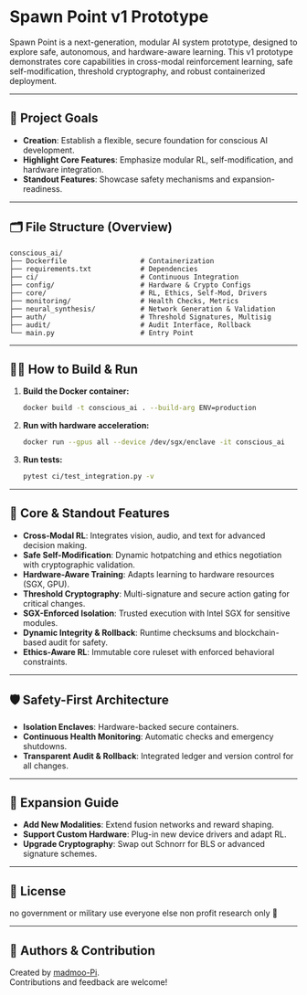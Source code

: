 # Spawn Point v1 Prototype

Spawn Point is a next-generation, modular AI system prototype, designed to explore safe, autonomous, and hardware-aware learning. This v1 prototype demonstrates core capabilities in cross-modal reinforcement learning, safe self-modification, threshold cryptography, and robust containerized deployment.

---

## 🚀 Project Goals

- **Creation**: Establish a flexible, secure foundation for conscious AI development.
- **Highlight Core Features**: Emphasize modular RL, self-modification, and hardware integration.
- **Standout Features**: Showcase safety mechanisms and expansion-readiness.

---

## 🗂️ File Structure (Overview)

```
conscious_ai/
├── Dockerfile                  # Containerization
├── requirements.txt            # Dependencies
├── ci/                         # Continuous Integration
├── config/                     # Hardware & Crypto Configs
├── core/                       # RL, Ethics, Self-Mod, Drivers
├── monitoring/                 # Health Checks, Metrics
├── neural_synthesis/           # Network Generation & Validation
├── auth/                       # Threshold Signatures, Multisig
├── audit/                      # Audit Interface, Rollback
└── main.py                     # Entry Point
```

---

## 🧑‍💻 How to Build & Run

1. **Build the Docker container:**
   ```bash
   docker build -t conscious_ai . --build-arg ENV=production
   ```

2. **Run with hardware acceleration:**
   ```bash
   docker run --gpus all --device /dev/sgx/enclave -it conscious_ai
   ```

3. **Run tests:**
   ```bash
   pytest ci/test_integration.py -v
   ```

---

## 🌟 Core & Standout Features

- **Cross-Modal RL**: Integrates vision, audio, and text for advanced decision making.
- **Safe Self-Modification**: Dynamic hotpatching and ethics negotiation with cryptographic validation.
- **Hardware-Aware Training**: Adapts learning to hardware resources (SGX, GPU).
- **Threshold Cryptography**: Multi-signature and secure action gating for critical changes.
- **SGX-Enforced Isolation**: Trusted execution with Intel SGX for sensitive modules.
- **Dynamic Integrity & Rollback**: Runtime checksums and blockchain-based audit for safety.
- **Ethics-Aware RL**: Immutable core ruleset with enforced behavioral constraints.

---

## 🛡️ Safety-First Architecture

- **Isolation Enclaves**: Hardware-backed secure containers.
- **Continuous Health Monitoring**: Automatic checks and emergency shutdowns.
- **Transparent Audit & Rollback**: Integrated ledger and version control for all changes.

---

## 🔌 Expansion Guide

- **Add New Modalities**: Extend fusion networks and reward shaping.
- **Support Custom Hardware**: Plug-in new device drivers and adapt RL.
- **Upgrade Cryptography**: Swap out Schnorr for BLS or advanced signature schemes.

---

## 📄 License

no government or military use everyone else non profit research only 🖖

---

## 👤 Authors & Contribution

Created by [madmoo-Pi](https://github.com/madmoo-Pi).  
Contributions and feedback are welcome!
